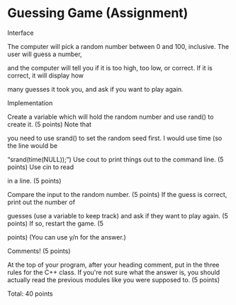 # Guessing Game (Assignment)

Interface

The computer will pick a random number between 0 and 100, inclusive. The user will guess a number,

and the computer will tell you if it is too high, too low, or correct. If it is correct, it will display how

many guesses it took you, and ask if you want to play again.


Implementation

Create a variable which will hold the random number and use rand() to create it. (5 points) Note that

you need to use srand() to set the random seed first. I would use time (so the line would be

“srand(time(NULL));”) Use cout to print things out to the command line. (5 points) Use cin to read

in a line. (5 points)

Compare the input to the random number. (5 points) If the guess is correct, print out the number of

guesses (use a variable to keep track) and ask if they want to play again. (5 points) If so, restart the game. (5

points) (You can use y/n for the answer.)

Comments! (5 points)

At the top of your program, after your heading comment, put in the three rules for the C++ class. If you're not sure what the answer is, you should actually read the previous modules like you were supposed to. (5 points)

Total: 40 points
